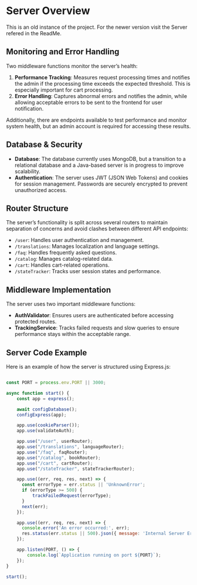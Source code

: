 # Server Overview

This is an old instance of the project. For the newer version visit the Server refered in the ReadMe.

## Monitoring and Error Handling
Two middleware functions monitor the server’s health:
1. **Performance Tracking**: Measures request processing times and notifies the admin if the processing time exceeds the expected threshold. This is especially important for cart processing.
2. **Error Handling**: Captures abnormal errors and notifies the admin, while allowing acceptable errors to be sent to the frontend for user notification.

Additionally, there are endpoints available to test performance and monitor system health, but an admin account is required for accessing these results.

## Database & Security
- **Database**: The database currently uses MongoDB, but a transition to a relational database and a Java-based server is in progress to improve scalability.
- **Authentication**: The server uses JWT (JSON Web Tokens) and cookies for session management. Passwords are securely encrypted to prevent unauthorized access.

## Router Structure
The server’s functionality is split across several routers to maintain separation of concerns and avoid clashes between different API endpoints:
- `/user`: Handles user authentication and management.
- `/translations`: Manages localization and language settings.
- `/faq`: Handles frequently asked questions.
- `/catalog`: Manages catalog-related data.
- `/cart`: Handles cart-related operations.
- `/stateTracker`: Tracks user session states and performance.

## Middleware Implementation
The server uses two important middleware functions:
- **AuthValidator**: Ensures users are authenticated before accessing protected routes.
- **TrackingService**: Tracks failed requests and slow queries to ensure performance stays within the acceptable range.

## Server Code Example

Here is an example of how the server is structured using Express.js:

```javascript

const PORT = process.env.PORT || 3000;

async function start() {
    const app = express();

    await configDatabase();
    configExpress(app);

    app.use(cookieParser());
    app.use(validateAuth);

    app.use("/user", userRouter);
    app.use("/translations", languageRouter);
    app.use("/faq", faqRouter);
    app.use("/catalog", bookRouter);
    app.use("/cart", cartRouter);
    app.use("/stateTracker", stateTrackerRouter);

    app.use((err, req, res, next) => {
      const errorType = err.status || 'UnknownError';
      if (errorType >= 500) {
          trackFailedRequest(errorType);
      }
      next(err);
    });

    app.use((err, req, res, next) => {
      console.error('An error occurred:', err); 
      res.status(err.status || 500).json({ message: 'Internal Server Error' });
    });

    app.listen(PORT, () => {
        console.log(`Application running on port ${PORT}`);
    });
}

start();
